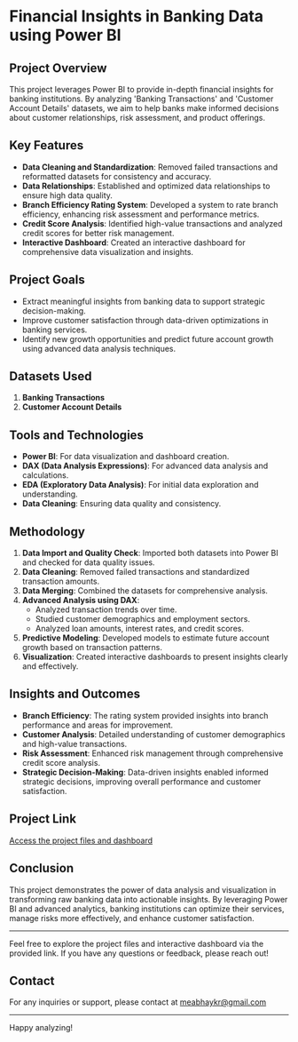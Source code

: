# Financial Insights in Banking Data using Power BI

## Project Overview
This project leverages Power BI to provide in-depth financial insights for banking institutions. By analyzing 'Banking Transactions' and 'Customer Account Details' datasets, we aim to help banks make informed decisions about customer relationships, risk assessment, and product offerings.

## Key Features
- **Data Cleaning and Standardization**: Removed failed transactions and reformatted datasets for consistency and accuracy.
- **Data Relationships**: Established and optimized data relationships to ensure high data quality.
- **Branch Efficiency Rating System**: Developed a system to rate branch efficiency, enhancing risk assessment and performance metrics.
- **Credit Score Analysis**: Identified high-value transactions and analyzed credit scores for better risk management.
- **Interactive Dashboard**: Created an interactive dashboard for comprehensive data visualization and insights.

## Project Goals
- Extract meaningful insights from banking data to support strategic decision-making.
- Improve customer satisfaction through data-driven optimizations in banking services.
- Identify new growth opportunities and predict future account growth using advanced data analysis techniques.

## Datasets Used
1. **Banking Transactions**
2. **Customer Account Details**

## Tools and Technologies
- **Power BI**: For data visualization and dashboard creation.
- **DAX (Data Analysis Expressions)**: For advanced data analysis and calculations.
- **EDA (Exploratory Data Analysis)**: For initial data exploration and understanding.
- **Data Cleaning**: Ensuring data quality and consistency.

## Methodology
1. **Data Import and Quality Check**: Imported both datasets into Power BI and checked for data quality issues.
2. **Data Cleaning**: Removed failed transactions and standardized transaction amounts.
3. **Data Merging**: Combined the datasets for comprehensive analysis.
4. **Advanced Analysis using DAX**: 
   - Analyzed transaction trends over time.
   - Studied customer demographics and employment sectors.
   - Analyzed loan amounts, interest rates, and credit scores.
5. **Predictive Modeling**: Developed models to estimate future account growth based on transaction patterns.
6. **Visualization**: Created interactive dashboards to present insights clearly and effectively.

## Insights and Outcomes
- **Branch Efficiency**: The rating system provided insights into branch performance and areas for improvement.
- **Customer Analysis**: Detailed understanding of customer demographics and high-value transactions.
- **Risk Assessment**: Enhanced risk management through comprehensive credit score analysis.
- **Strategic Decision-Making**: Data-driven insights enabled informed strategic decisions, improving overall performance and customer satisfaction.

## Project Link
[Access the project files and dashboard](https://drive.google.com/drive/folders/12JehfBqbzBIicYZ1lYkcQi65iE3BKKoH?usp=sharing)

## Conclusion
This project demonstrates the power of data analysis and visualization in transforming raw banking data into actionable insights. By leveraging Power BI and advanced analytics, banking institutions can optimize their services, manage risks more effectively, and enhance customer satisfaction.

---

Feel free to explore the project files and interactive dashboard via the provided link. If you have any questions or feedback, please reach out!

## Contact
For any inquiries or support, please contact at meabhaykr@gmail.com

---

Happy analyzing!
